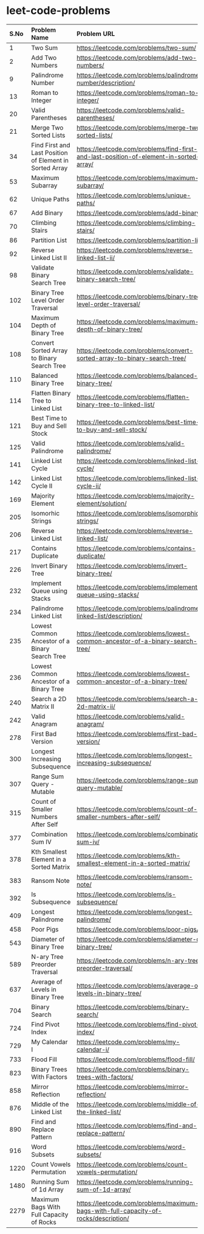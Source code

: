 # leet-code-problems

| S.No | Problem Name | Problem URL | Solution URL | 
| :--- | :----------- | :---------- | :----------- | 
| 1 | Two Sum | https://leetcode.com/problems/two-sum/ | https://github.com/s-suryakiran/leet-code-problems/blob/main/1.%20Two%20Sum.py |
| 2 | Add Two Numbers | https://leetcode.com/problems/add-two-numbers/ | https://github.com/s-suryakiran/leet-code-problems/blob/main/2.%20Add%20Two%20Numbers.py |
| 9 | Palindrome Number | https://leetcode.com/problems/palindrome-number/description/ | https://github.com/s-suryakiran/leet-code-problems/blob/main/9.%20Palindrome%20Number.py |
| 13 | Roman to Integer | https://leetcode.com/problems/roman-to-integer/ | https://github.com/s-suryakiran/leet-code-problems/blob/main/13.%20Roman%20to%20Integer.py |
| 20 | Valid Parentheses | https://leetcode.com/problems/valid-parentheses/ | https://github.com/s-suryakiran/leet-code-problems/blob/main/20.%20Valid%20Parentheses.py |
| 21 | Merge Two Sorted Lists | https://leetcode.com/problems/merge-two-sorted-lists/ | https://github.com/s-suryakiran/leet-code-problems/blob/main/21.%20Merge%20Two%20Sorted%20Lists.py |
| 34 | Find First and Last Position of Element in Sorted Array | https://leetcode.com/problems/find-first-and-last-position-of-element-in-sorted-array/ | https://github.com/s-suryakiran/leet-code-problems/blob/main/34.%20Find%20First%20and%20Last%20Position%20of%20Element%20in%20Sorted%20Array.py |
| 53 | Maximum Subarray | https://leetcode.com/problems/maximum-subarray/ | https://github.com/s-suryakiran/leet-code-problems/blob/main/53.%20Maximum%20Subarray.py |
| 62 | Unique Paths | https://leetcode.com/problems/unique-paths/ | https://github.com/s-suryakiran/leet-code-problems/blob/main/62.%20Unique%20Paths.py |
| 67 | Add Binary | https://leetcode.com/problems/add-binary/| https://github.com/s-suryakiran/leet-code-problems/blob/main/67.%20Add%20Binary.py |
| 70 | Climbing Stairs | https://leetcode.com/problems/climbing-stairs/ | https://github.com/s-suryakiran/leet-code-problems/blob/main/70.%20Climbing%20Stairs.py |
| 86 | Partition List | https://leetcode.com/problems/partition-list/ | https://github.com/s-suryakiran/leet-code-problems/blob/main/86.%20Partition%20List.py |
| 92 | Reverse Linked List II | https://leetcode.com/problems/reverse-linked-list-ii/ | https://github.com/s-suryakiran/leet-code-problems/blob/main/92.%20Reverse%20Linked%20List%20II.py |
| 98 | Validate Binary Search Tree | https://leetcode.com/problems/validate-binary-search-tree/ | https://github.com/s-suryakiran/leet-code-problems/blob/main/98.%20Validate%20Binary%20Search%20Tree.py |
| 102 | Binary Tree Level Order Traversal | https://leetcode.com/problems/binary-tree-level-order-traversal/ | https://github.com/s-suryakiran/leet-code-problems/blob/main/102.%20Binary%20Tree%20Level%20Order%20Traversal.py |
| 104 | Maximum Depth of Binary Tree | https://leetcode.com/problems/maximum-depth-of-binary-tree/ | https://github.com/s-suryakiran/leet-code-problems/blob/main/104.%20Maximum%20Depth%20of%20Binary%20Tree.py |
| 108 | Convert Sorted Array to Binary Search Tree | https://leetcode.com/problems/convert-sorted-array-to-binary-search-tree/ | https://github.com/s-suryakiran/leet-code-problems/blob/main/108.%20Convert%20Sorted%20Array%20to%20Binary%20Search%20Tree.py |
| 110 | Balanced Binary Tree | https://leetcode.com/problems/balanced-binary-tree/ | https://github.com/s-suryakiran/leet-code-problems/blob/main/110.%20Balanced%20Binary%20Tree.py |
| 114 | Flatten Binary Tree to Linked List | https://leetcode.com/problems/flatten-binary-tree-to-linked-list/ | https://github.com/s-suryakiran/leet-code-problems/blob/main/114.%20Flatten%20Binary%20Tree%20to%20Linked%20List.py |
| 121 | Best Time to Buy and Sell Stock | https://leetcode.com/problems/best-time-to-buy-and-sell-stock/ | https://github.com/s-suryakiran/leet-code-problems/blob/main/121.%20Best%20Time%20to%20Buy%20and%20Sell%20Stock.py |
| 125 | Valid Palindrome | https://leetcode.com/problems/valid-palindrome/ | https://github.com/s-suryakiran/leet-code-problems/blob/main/125.%20Valid%20Palindrome.py |
| 141 | Linked List Cycle | https://leetcode.com/problems/linked-list-cycle/ | https://github.com/s-suryakiran/leet-code-problems/blob/main/141.%20Linked%20List%20Cycle.py |
| 142 | Linked List Cycle II | https://leetcode.com/problems/linked-list-cycle-ii/ | https://github.com/s-suryakiran/leet-code-problems/blob/main/142.%20Linked%20List%20Cycle%20II.py |
| 169 | Majority Element | https://leetcode.com/problems/majority-element/solution/ | https://github.com/s-suryakiran/leet-code-problems/blob/main/169.%20Majority%20Element.py |
| 205 | Isomorhic Strings | https://leetcode.com/problems/isomorphic-strings/ | https://github.com/s-suryakiran/leet-code-problems/blob/main/205.%20Isomorphic%20Strings.py |
| 206 | Reverse Linked List | https://leetcode.com/problems/reverse-linked-list/ | https://github.com/s-suryakiran/leet-code-problems/blob/main/206.%20Reverse%20Linked%20List.py |
| 217 | Contains Duplicate | https://leetcode.com/problems/contains-duplicate/ | https://github.com/s-suryakiran/leet-code-problems/blob/main/217.%20Contains%20Duplicate.py |
| 226 | Invert Binary Tree | https://leetcode.com/problems/invert-binary-tree/ | https://github.com/s-suryakiran/leet-code-problems/blob/main/226.%20Invert%20Binary%20Tree.py |
| 232 | Implement Queue using Stacks | https://leetcode.com/problems/implement-queue-using-stacks/ | https://github.com/s-suryakiran/leet-code-problems/blob/main/232.%20Implement%20Queue%20using%20Stacks.py |
| 234 | Palindrome Linked List | https://leetcode.com/problems/palindrome-linked-list/description/ | https://github.com/s-suryakiran/leet-code-problems/blob/main/234.%20Palindrome%20Linked%20List.py |
| 235 | Lowest Common Ancestor of a Binary Search Tree | https://leetcode.com/problems/lowest-common-ancestor-of-a-binary-search-tree/ | https://github.com/s-suryakiran/leet-code-problems/blob/main/235.%20Lowest%20Common%20Ancestor%20of%20a%20Binary%20Search%20Tree.py |
| 236 | Lowest Common Ancestor of a Binary Tree | https://leetcode.com/problems/lowest-common-ancestor-of-a-binary-tree/ | https://github.com/s-suryakiran/leet-code-problems/blob/main/236.%20Lowest%20Common%20Ancestor%20of%20a%20Binary%20Tree.py |
| 240 | Search a 2D Matrix II | https://leetcode.com/problems/search-a-2d-matrix-ii/ | https://github.com/s-suryakiran/leet-code-problems/blob/main/240.%20Search%20a%202D%20Matrix%20II.py |
| 242 | Valid Anagram | https://leetcode.com/problems/valid-anagram/ | https://github.com/s-suryakiran/leet-code-problems/blob/main/242.%20Valid%20Anagram.py |
| 278 | First Bad Version | https://leetcode.com/problems/first-bad-version/ | https://github.com/s-suryakiran/leet-code-problems/blob/main/278.%20First%20Bad%20Version.py |
| 300 | Longest Increasing Subsequence | https://leetcode.com/problems/longest-increasing-subsequence/ | https://github.com/s-suryakiran/leet-code-problems/blob/main/300.%20Longest%20Increasing%20Subsequence.py |
| 307 | Range Sum Query - Mutable | https://leetcode.com/problems/range-sum-query-mutable/ | https://github.com/s-suryakiran/leet-code-problems/blob/main/307.%20Range%20Sum%20Query%20-%20Mutable.py |
| 315 | Count of Smaller Numbers After Self | https://leetcode.com/problems/count-of-smaller-numbers-after-self/ | https://github.com/s-suryakiran/leet-code-problems/blob/main/315.%20Count%20of%20Smaller%20Numbers%20After%20Self.py |
| 377 | Combination Sum IV | https://leetcode.com/problems/combination-sum-iv/| https://github.com/s-suryakiran/leet-code-problems/blob/main/377.%20Combination%20Sum%20IV.py |
| 378 | Kth Smallest Element in a Sorted Matrix | https://leetcode.com/problems/kth-smallest-element-in-a-sorted-matrix/ | https://github.com/s-suryakiran/leet-code-problems/blob/main/378.%20Kth%20Smallest%20Element%20in%20a%20Sorted%20Matrix.py |
| 383 | Ransom Note | https://leetcode.com/problems/ransom-note/ | https://github.com/s-suryakiran/leet-code-problems/blob/main/383.%20Ransom%20Note.py |
| 392 | Is Subsequence | https://leetcode.com/problems/is-subsequence/ | https://github.com/s-suryakiran/leet-code-problems/blob/main/392.%20Is%20Subsequence.py |
| 409 | Longest Palindrome | https://leetcode.com/problems/longest-palindrome/ | https://github.com/s-suryakiran/leet-code-problems/blob/main/409.%20Longest%20Palindrome.py |
| 458 | Poor Pigs | https://leetcode.com/problems/poor-pigs/ | https://github.com/s-suryakiran/leet-code-problems/blob/main/458.%20Poor%20Pigs.py |
| 543 | Diameter of Binary Tree | https://leetcode.com/problems/diameter-of-binary-tree/ | https://github.com/s-suryakiran/leet-code-problems/blob/main/543.%20Diameter%20of%20Binary%20Tree.py |
| 589 | N-ary Tree Preorder Traversal | https://leetcode.com/problems/n-ary-tree-preorder-traversal/ | https://github.com/s-suryakiran/leet-code-problems/blob/main/589.%20N-ary%20Tree%20Preorder%20Traversal.py |
| 637 | Average of Levels in Binary Tree | https://leetcode.com/problems/average-of-levels-in-binary-tree/ | https://github.com/s-suryakiran/leet-code-problems/blob/main/637.%20Average%20of%20Levels%20in%20Binary%20Tree.py |
| 704 | Binary Search | https://leetcode.com/problems/binary-search/ | https://github.com/s-suryakiran/leet-code-problems/blob/main/704.%20Binary%20Search.py |
| 724 | Find Pivot Index | https://leetcode.com/problems/find-pivot-index/ | https://github.com/s-suryakiran/leet-code-problems/blob/main/724.%20Find%20Pivot%20Index.py |
| 729 | My Calendar I | https://leetcode.com/problems/my-calendar-i/ | https://github.com/s-suryakiran/leet-code-problems/blob/main/729.%20My%20Calendar%20I.py |
| 733 | Flood Fill | https://leetcode.com/problems/flood-fill/ | https://github.com/s-suryakiran/leet-code-problems/blob/main/733.%20Flood%20Fill.py |
| 823 | Binary Trees With Factors | https://leetcode.com/problems/binary-trees-with-factors/ | https://github.com/s-suryakiran/leet-code-problems/blob/main/823.%20Binary%20Trees%20With%20Factors.py |
| 858 | Mirror Reflection | https://leetcode.com/problems/mirror-reflection/ | https://github.com/s-suryakiran/leet-code-problems/blob/main/858.%20Mirror%20Reflection.py |
| 876 | Middle of the Linked List | https://leetcode.com/problems/middle-of-the-linked-list/ | https://github.com/s-suryakiran/leet-code-problems/blob/main/876.%20Middle%20of%20the%20Linked%20List.py |
| 890 | Find and Replace Pattern | https://leetcode.com/problems/find-and-replace-pattern/ | https://github.com/s-suryakiran/leet-code-problems/blob/main/890.%20Find%20and%20Replace%20Pattern.py |
| 916 | Word Subsets | https://leetcode.com/problems/word-subsets/ | https://github.com/s-suryakiran/leet-code-problems/blob/main/916.%20Word%20Subsets.py |
| 1220 | Count Vowels Permutation | https://leetcode.com/problems/count-vowels-permutation/ | https://github.com/s-suryakiran/leet-code-problems/blob/main/1220.%20Count%20Vowels%20Permutation.py|
| 1480 | Running Sum of 1d Array | https://leetcode.com/problems/running-sum-of-1d-array/ | https://github.com/s-suryakiran/leet-code-problems/blob/main/1480.%20Running%20Sum%20of%201d%20Array.py |
| 2279 | Maximum Bags With Full Capacity of Rocks | https://leetcode.com/problems/maximum-bags-with-full-capacity-of-rocks/description/ | https://github.com/s-suryakiran/leet-code-problems/blob/main/2279.%20Maximum%20Bags%20With%20Full%20Capacity%20of%20Rocks.py |
